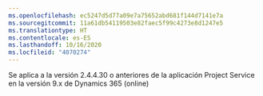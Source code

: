 ```yaml
---
ms.openlocfilehash: ec5247d5d77a09e7a75652abd681f144d7141e7a
ms.sourcegitcommit: 11a61db54119503e82faec5f99c4273e8d1247e5
ms.translationtype: HT
ms.contentlocale: es-ES
ms.lasthandoff: 10/16/2020
ms.locfileid: "4070274"
---
```

Se aplica a la versión 2.4.4.30 o anteriores de la aplicación Project Service en la versión 9.x de Dynamics 365 (online)
